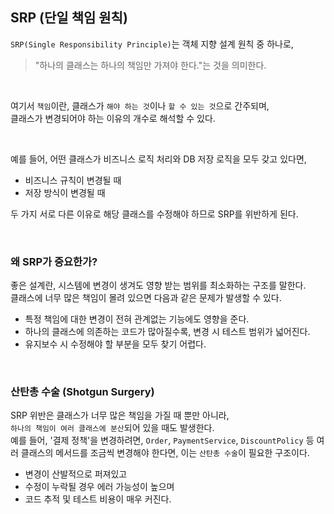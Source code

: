 ## SRP (단일 책임 원칙)
`SRP(Single Responsibility Principle)`는 객체 지향 설계 원칙 중 하나로,  
> "하나의 클래스는 하나의 책임만 가져야 한다."는 것을 의미한다.

<br>

여기서 `책임`이란, 클래스가 `해야 하는 것`이나 `할 수 있는 것`으로 간주되며,  
클래스가 변경되어야 하는 이유의 개수로 해석할 수 있다.  

<br>

예를 들어, 어떤 클래스가 비즈니스 로직 처리와 DB 저장 로직을 모두 갖고 있다면,  
- 비즈니스 규칙이 변경될 때  
- 저장 방식이 변경될 때

두 가지 서로 다른 이유로 해당 클래스를 수정해야 하므로 SRP를 위반하게 된다.

<br>

### 왜 SRP가 중요한가?
좋은 설계란, 시스템에 변경이 생겨도 영향 받는 범위를 최소화하는 구조를 말한다.  
클래스에 너무 많은 책임이 몰려 있으면 다음과 같은 문제가 발생할 수 있다.
- 특정 책임에 대한 변경이 전혀 관계없는 기능에도 영향을 준다.
- 하나의 클래스에 의존하는 코드가 많아질수록, 변경 시 테스트 범위가 넓어진다.
- 유지보수 시 수정해야 할 부분을 모두 찾기 어렵다.

<br>

### 산탄총 수술 (Shotgun Surgery)
SRP 위반은 클래스가 너무 많은 책임을 가질 때 뿐만 아니라,  
`하나의 책임이 여러 클래스에 분산`되어 있을 때도 발생한다.  
예를 들어, '결제 정책'을 변경하려면, `Order`, `PaymentService`, `DiscountPolicy` 등 여러 클래스의 메서드를 조금씩 변경해야 한다면, 이는 `산탄총 수술`이 필요한 구조이다.  
- 변경이 산발적으로 퍼져있고
- 수정이 누락될 경우 에러 가능성이 높으며
- 코드 추적 및 테스트 비용이 매우 커진다.
